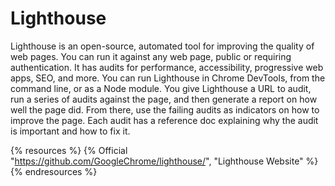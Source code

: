 # Lighthouse

Lighthouse is an open-source, automated tool for improving the quality of web pages. You can run it against any web page, public or requiring authentication. It has audits for performance, accessibility, progressive web apps, SEO, and more. You can run Lighthouse in Chrome DevTools, from the command line, or as a Node module. You give Lighthouse a URL to audit, run a series of audits against the page, and then generate a report on how well the page did. From there, use the failing audits as indicators on how to improve the page. Each audit has a reference doc explaining why the audit is important and how to fix it.

{% resources %}
  {% Official "https://github.com/GoogleChrome/lighthouse/", "Lighthouse Website" %}
{% endresources %}
